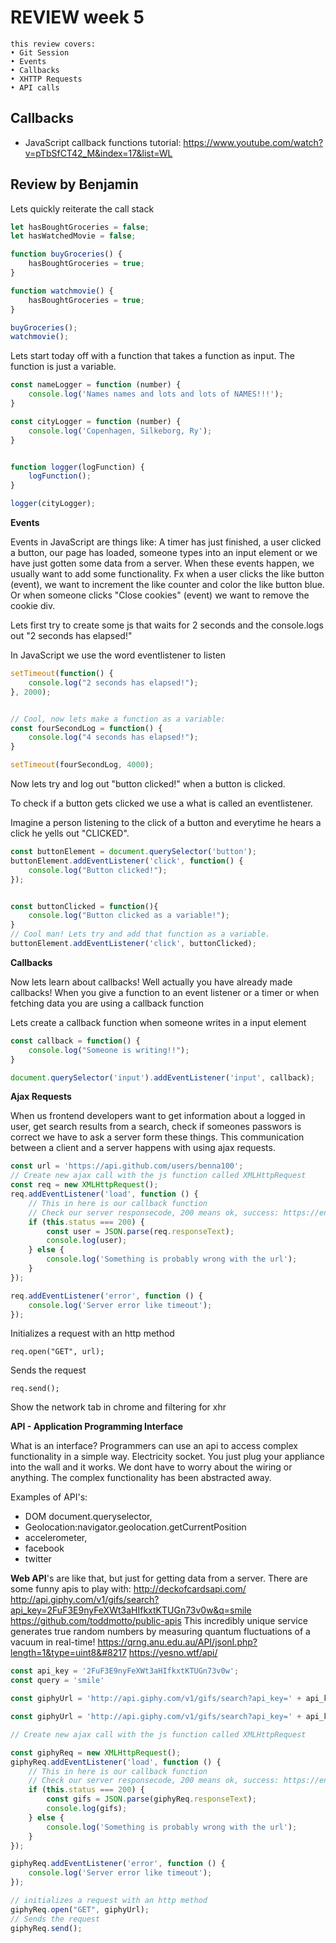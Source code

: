 # REVIEW week 5

```
this review covers:
• Git Session
• Events
• Callbacks
• XHTTP Requests
• API calls
```

## Callbacks

- JavaScript callback functions tutorial: https://www.youtube.com/watch?v=pTbSfCT42_M&index=17&list=WL

## Review by Benjamin


Lets quickly reiterate the call stack

```javascript
let hasBoughtGroceries = false;
let hasWatchedMovie = false;

function buyGroceries() {
    hasBoughtGroceries = true;
}

function watchmovie() {
    hasBoughtGroceries = true;
}

buyGroceries();
watchmovie();
```

Lets start today off with a function that takes a function as input.
The function is just a variable.

```javascript
const nameLogger = function (number) {
    console.log('Names names and lots and lots of NAMES!!!');
}

const cityLogger = function (number) {
    console.log('Copenhagen, Silkeborg, Ry');
}


function logger(logFunction) {
    logFunction();
}

logger(cityLogger);
```

**Events**

Events in JavaScript are things like:
A timer has just finished, a user clicked a button, our page has loaded,
someone types into an input element or we have just gotten some data from a server. 
When these events happen, we usually want to add some functionality. 
Fx when a user clicks the like button (event), we want to increment the like counter and color the like button blue.
Or when someone clicks "Close cookies" (event) we want to remove the cookie div.

Lets first try to create some js that waits for 2 seconds and the console.logs out "2 seconds has elapsed!"

In JavaScript we use the word eventlistener to listen  

```javascript
setTimeout(function() {
    console.log("2 seconds has elapsed!");
}, 2000);


// Cool, now lets make a function as a variable:
const fourSecondLog = function() {
    console.log("4 seconds has elapsed!");
}

setTimeout(fourSecondLog, 4000);
```

Now lets try and log out "button clicked!" when a button is clicked.

To check if a button gets clicked we use a what is called an eventlistener.

Imagine a person listening to the click of a button and everytime he hears a click he yells out "CLICKED".

```javascript
const buttonElement = document.querySelector('button');
buttonElement.addEventListener('click', function() {
    console.log("Button clicked!");
});


const buttonClicked = function(){
    console.log("Button clicked as a variable!");
}
// Cool man! Lets try and add that function as a variable.
buttonElement.addEventListener('click', buttonClicked);
```



**Callbacks** 

Now lets learn about callbacks!
Well actually you have already made callbacks!
When you give a function to an event listener or a timer or when fetching data you are using a callback function

Lets create a callback function when someone writes in a input element
```javascript
const callback = function() {
    console.log("Someone is writing!!");
}

document.querySelector('input').addEventListener('input', callback);
```

**Ajax Requests** 

When us frontend developers want to get information about a logged in user,
get search results from a search, check if someones passwors is correct
we have to ask a server form these things. This communication between a client and 
a server happens with using ajax requests.  

```javascript
const url = 'https://api.github.com/users/benna100';
// Create new ajax call with the js function called XMLHttpRequest
const req = new XMLHttpRequest();
req.addEventListener('load', function () {
    // This in here is our callback function
    // Check our server responsecode, 200 means ok, success: https://en.wikipedia.org/wiki/List_of_HTTP_status_codes 
    if (this.status === 200) {
        const user = JSON.parse(req.responseText);
        console.log(user);
    } else {
        console.log('Something is probably wrong with the url');
    }
});

req.addEventListener('error', function () {
    console.log('Server error like timeout');
});
```
Initializes a request with an http method
```
req.open("GET", url);
```
Sends the request 
```
req.send();
```

Show the network tab in chrome and filtering for xhr


**API - Application Programming Interface**

What is an interface?
Programmers can use an api to access complex functionality in a simple way. 
Electricity socket. You just plug your appliance into the wall and it works.
We dont have to worry about the wiring or anything. The complex functionality has been abstracted away.

Examples of API's: 
- DOM document.queryselector, 
- Geolocation:navigator.geolocation.getCurrentPosition
- accelerometer, 
- facebook 
- twitter

**Web API**'s are like that, but just for getting data from a server. 
There are some funny apis to play with:
http://deckofcardsapi.com/
http://api.giphy.com/v1/gifs/search?api_key=2FuF3E9nyFeXWt3aHIfkxtKTUGn73v0w&q=smile
https://github.com/toddmotto/public-apis
This incredibly unique service generates true random numbers by measuring quantum fluctuations of a vacuum in real-time!
https://qrng.anu.edu.au/API/jsonI.php?length=1&type=uint8&#8217
https://yesno.wtf/api/

```javascript
const api_key = '2FuF3E9nyFeXWt3aHIfkxtKTUGn73v0w';
const query = 'smile'

const giphyUrl = 'http://api.giphy.com/v1/gifs/search?api_key=' + api_key + '&q=' + query;

const giphyUrl = 'http://api.giphy.com/v1/gifs/search?api_key=' + api_key + '&q=' + query;

// Create new ajax call with the js function called XMLHttpRequest

const giphyReq = new XMLHttpRequest();
giphyReq.addEventListener('load', function () {
    // This in here is our callback function
    // Check our server responsecode, 200 means ok, success: https://en.wikipedia.org/wiki/List_of_HTTP_status_codes 
    if (this.status === 200) {
        const gifs = JSON.parse(giphyReq.responseText);
        console.log(gifs);
    } else {
        console.log('Something is probably wrong with the url');
    }
});

giphyReq.addEventListener('error', function () {
    console.log('Server error like timeout');
});

// initializes a request with an http method
giphyReq.open("GET", giphyUrl);
// Sends the request 
giphyReq.send();
```
